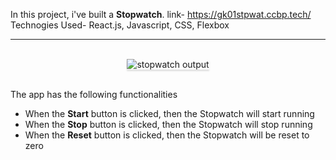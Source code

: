 In this project, i've built a **Stopwatch**.
link- https://gk01stpwat.ccbp.tech/
Technogies Used- React.js, Javascript, CSS, Flexbox


------------------------------------------------------------------------------------------------------

<br/>
<div style="text-align: center;">
<img src="https://assets.ccbp.in/frontend/content/react-js/stopwatch-output-v2.gif" alt="stopwatch output" style="max-width:70%;box-shadow:0 2.8px 2.2px rgba(0, 0, 0, 0.12)">
</div>
<br/>

The app has the following functionalities

- When the **Start** button is clicked, then the Stopwatch will start running
- When the **Stop** button is clicked, then the Stopwatch will stop running
- When the **Reset** button is clicked, then the Stopwatch will be reset to zero


